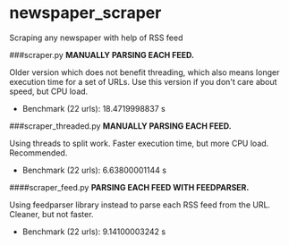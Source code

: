 # newspaper_scraper
Scraping any newspaper with help of RSS feed

###scraper.py
**MANUALLY PARSING EACH FEED.**

Older version which does not benefit threading, which also means longer execution time for a set of URLs.
Use this version if you don't care about speed, but CPU load.
* Benchmark (22 urls): 18.4719998837 s

###scraper_threaded.py
**MANUALLY PARSING EACH FEED.**

Using threads to split work. Faster execution time, but more CPU load. Recommended.
* Benchmark (22 urls): 6.63800001144 s

####scraper_feed.py
**PARSING EACH FEED WITH FEEDPARSER.**

Using feedparser library instead to parse each RSS feed from the URL. Cleaner, but not faster.
* Benchmark (22 urls): 9.14100003242 s
